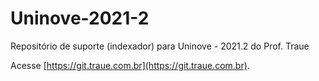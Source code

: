 # Uninove-2021-2

Repositório de suporte (indexador) para Uninove - 2021.2 do Prof. Traue

Acesse [https://git.traue.com.br](https://git.traue.com.br).
